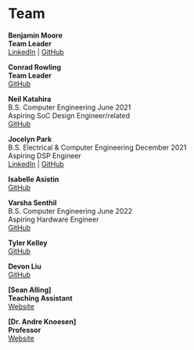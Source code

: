 # Team

**Benjamin Moore </br> Team Leader** </br>
[LinkedIn](https://linkedIn.com) | [GitHub](https://github.com/mooreben34)


**Conrad Rowling </br>
Team Leader** </br>
[GitHub](https://github.com/Conrad-Rowling)  


**Neil Katahira** </br>
B.S. Computer Engineering June 2021 </br>
Aspiring SoC Design Engineer/related </br>
[GitHub](https://github.com/neilkatahira)


**Jocelyn Park** </br>
B.S. Electrical & Computer Engineering December 2021 </br>
Aspiring DSP Engineer </br>
[LinkedIn](https://linkedIn.com/in/jocelyn-park) | [GitHub](https://github.com/spectivePer) 


**Isabelle Asistin** </br>
[GitHub](https://github.com/ijasistin) 


**Varsha Senthil** </br> 
B.S. Computer Engineering June 2022  </br>
Aspiring Hardware Engineer </br>
[GitHub](https://github.com/varshaaaaa)


**Tyler Kelley** </br>
[GitHub](https://github.com/tfkelley)


**Devon Liu**   </br>
[GitHub](https://github.com/dvnliu)


**[Sean Alling] </br>
Teaching Assistant** </br>
[Website](https://www.ece.ucdavis.edu/blog/alling-sean/)

**[Dr. Andre Knoesen] </br>
Professor** </br>
[Website](https://faculty.engineering.ucdavis.edu/knoesen/) 
